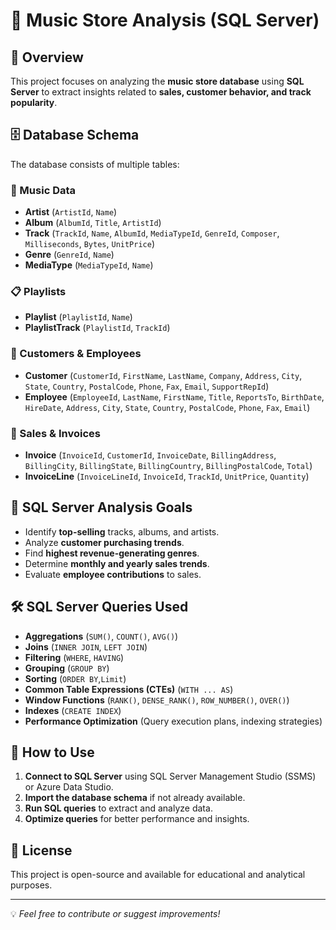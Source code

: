 # 🎵 Music Store Analysis (SQL Server)

## 📌 Overview
This project focuses on analyzing the **music store database** using **SQL Server** to extract insights related to **sales, customer behavior, and track popularity**.

## 🗄️ Database Schema
The database consists of multiple tables:

### 🎼 Music Data
- **Artist** (`ArtistId`, `Name`)
- **Album** (`AlbumId`, `Title`, `ArtistId`)
- **Track** (`TrackId`, `Name`, `AlbumId`, `MediaTypeId`, `GenreId`, `Composer`, `Milliseconds`, `Bytes`, `UnitPrice`)
- **Genre** (`GenreId`, `Name`)
- **MediaType** (`MediaTypeId`, `Name`)

### 📋 Playlists
- **Playlist** (`PlaylistId`, `Name`)
- **PlaylistTrack** (`PlaylistId`, `TrackId`)

### 👥 Customers & Employees
- **Customer** (`CustomerId`, `FirstName`, `LastName`, `Company`, `Address`, `City`, `State`, `Country`, `PostalCode`, `Phone`, `Fax`, `Email`, `SupportRepId`)
- **Employee** (`EmployeeId`, `LastName`, `FirstName`, `Title`, `ReportsTo`, `BirthDate`, `HireDate`, `Address`, `City`, `State`, `Country`, `PostalCode`, `Phone`, `Fax`, `Email`)

### 🧾 Sales & Invoices
- **Invoice** (`InvoiceId`, `CustomerId`, `InvoiceDate`, `BillingAddress`, `BillingCity`, `BillingState`, `BillingCountry`, `BillingPostalCode`, `Total`)
- **InvoiceLine** (`InvoiceLineId`, `InvoiceId`, `TrackId`, `UnitPrice`, `Quantity`)

## 🎯 SQL Server Analysis Goals
- Identify **top-selling** tracks, albums, and artists.
- Analyze **customer purchasing trends**.
- Find **highest revenue-generating genres**.
- Determine **monthly and yearly sales trends**.
- Evaluate **employee contributions** to sales.

## 🛠️ SQL Server Queries Used
- **Aggregations** (`SUM()`, `COUNT()`, `AVG()`)
- **Joins** (`INNER JOIN`, `LEFT JOIN`)
- **Filtering** (`WHERE`, `HAVING`)
- **Grouping** (`GROUP BY`)
- **Sorting** (`ORDER BY`,`Limit`)
- **Common Table Expressions (CTEs)** (`WITH ... AS`)
- **Window Functions** (`RANK()`, `DENSE_RANK()`, `ROW_NUMBER()`, `OVER()`)
- **Indexes** (`CREATE INDEX`)
- **Performance Optimization** (Query execution plans, indexing strategies)


## 🚀 How to Use
1. **Connect to SQL Server** using SQL Server Management Studio (SSMS) or Azure Data Studio.
2. **Import the database schema** if not already available.
3. **Run SQL queries** to extract and analyze data.
4. **Optimize queries** for better performance and insights.

## 📄 License
This project is open-source and available for educational and analytical purposes.

---

💡 *Feel free to contribute or suggest improvements!*



